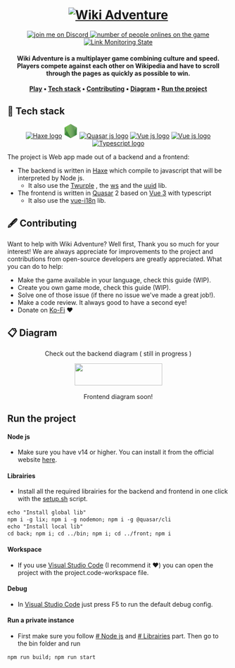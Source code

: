 <h1 align="center">
	<a href="https://wikiadventu.re"><img width=402 height=250 src="front/public/svg/openGraph.svg" alt="Wiki Adventure"/></a>
</h1>

<p align="center">
    	<a href="https://discord.gg/wRN6Dam">
        	<img src="https://img.shields.io/discord/724622557554147348?logo=discord" alt="join me on Discord">
	</a>
   	<a href="https://wikiadventu.re">
        	<img src="https://img.shields.io/endpoint?url=https://wikiadventu.re/api/badge" alt="number of people onlines on the game">
	</a>
	<a href="https://github.com/Sacramentix/WikiAdventure/actions/workflows/tests-monitor-links.yml">
        	<img src="https://github.com/Sacramentix/WikiAdventure/actions/workflows/tests-monitor-links.yml/badge.svg?branch=master" alt="Link Monitoring State">
	</a>
</p>
<h4 align="center">
	Wiki Adventure is a multiplayer game combining culture and speed. Players compete against each other on Wikipedia and have to scroll through the pages as quickly as possible to win.
</h4>

<p align="center">
	<strong>
		<a href="https://wikiadventu.re">Play</a>
		•
		<a href="#-tech-stack">Tech stack</a>
		•
		<a href="#%EF%B8%8F-contributing">Contributing</a>
		•
		<a href="#-diagram">Diagram</a>
		•
		<a href="#run-the-project">Run the project</a>
	</strong>
</p>


## 🚀 Tech stack

<p align="center">
	<a href="https://haxe.org"><img width=32 height=32 src="https://haxe.org/img/haxe-logo.svg" alt="Haxe logo"></a>
    <a href="https://nodejs.org"><img width=32 height=32 src="https://raw.githubusercontent.com/github/explore/80688e429a7d4ef2fca1e82350fe8e3517d3494d/topics/nodejs/nodejs.png" alt="Node js logo"></a> 
    <a href="https://quasar.dev"><img width=32 height=32 src="https://cdn.quasar.dev/logo-v2/svg/logo.svg" alt="Quasar js logo"></a>  
    <a href="https://v3.vuejs.org"><img width=32 height=32 src="https://v3.vuejs.org/logo.png" alt="Vue js logo"></a>  
    <a href="https://vue-i18n.intlify.dev"><img width=36.57 height=32 src="https://vue-i18n.intlify.dev/vue-i18n-logo.png" alt="Vue js logo"></a>
	<a href="https://www.typescriptlang.org"><img width=32 height=32 src="https://upload.wikimedia.org/wikipedia/commons/4/4c/Typescript_logo_2020.svg" alt="Typescript logo"></a>
</p>

The project is Web app made out of a backend and a frontend:

- The backend is written in [Haxe](https://haxe.org) which compile to javascript that will be interpreted by Node js.
    - It also use the [Twurple](https://github.com/twurple/twurple) , the [ws](https://github.com/websockets/ws) and the [uuid](https://github.com/uuidjs/uuid) lib.
- The frontend is written in [Quasar](https://quasar.dev) 2 based on [Vue 3](https://v3.vuejs.org) with typescript
    - It also use the [vue-i18n](https://vue-i18n.intlify.dev) lib.

## 🖋️ Contributing

<p align="center">

</p>

Want to help with Wiki Adventure? Well first, Thank you so much for your interest! We are always appreciate for improvements to the project and contributions from open-source developers are greatly appreciated.
What you can do to help:
- Make the game available in your language, check this guide (WIP).
- Create you own game mode, check this guide (WIP).
- Solve one of those issue (if there no issue we've made a great job!).
- Make a code review. It always good to have a second eye!
- Donate on [Ko-Fi](https://ko-fi.com/sacramentix) ❤️

## 📋 Diagram
<p align="center">Check out the backend diagram ( still in progress ) </p>
<p align="center">
	<a 
	   href="https://app.diagrams.net/?title=AppDiagram.drawio.svg&ui=dark#Uhttps%3A%2F%2Fraw.githubusercontent.com%2FSacramentix%2FWikiAdventure%2FQuasar-V2%2Fback%2FAppDiagram.drawio.svg"
	   title="Draw io logo">
		<img width=199 height=50 src="https://drawio-app.com/wp-content/uploads/2020/11/drawio_logo_RGB_dark_mini_199x50px.png" />
	</a>
</p>
<p align="center">Frontend diagram soon!</p>

## Run the project

#### Node js
- Make sure you have v14 or higher. You can install it from the official website [here](https://nodejs.org).
#### Librairies
- Install all the required librairies for the backend and frontend in one click with the [setup.sh](/setup.sh) script.
```
echo "Install global lib"
npm i -g lix; npm i -g nodemon; npm i -g @quasar/cli
echo "Install local lib"
cd back; npm i; cd ../bin; npm i; cd ../front; npm i
```
#### Workspace
- If you use [Visual Studio Code](https://code.visualstudio.com) (I recommend it ❤️) you can open the project with the project.code-workspace file.
#### Debug
- In [Visual Studio Code](https://code.visualstudio.com) just press F5 to run the default debug config.
#### Run a private instance
- First make sure you follow [# Node js](#node-js) and [# Librairies](#librairies) part. Then go to the bin folder and run 
```
npm run build; npm run start
``` 
